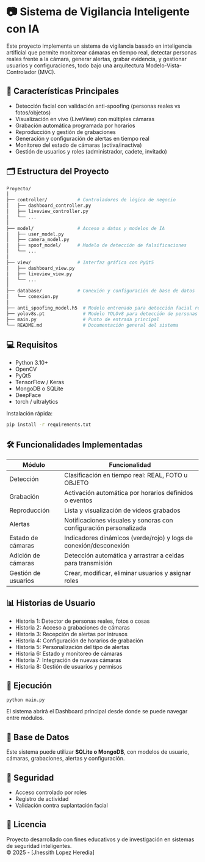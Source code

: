 # 📷 Sistema de Vigilancia Inteligente con IA

Este proyecto implementa un sistema de vigilancia basado en inteligencia artificial que permite monitorear cámaras en tiempo real, detectar personas reales frente a la cámara, generar alertas, grabar evidencia, y gestionar usuarios y configuraciones, todo bajo una arquitectura Modelo-Vista-Controlador (MVC).

## 🧠 Características Principales

- Detección facial con validación anti-spoofing (personas reales vs fotos/objetos)
- Visualización en vivo (LiveView) con múltiples cámaras
- Grabación automática programada por horarios
- Reproducción y gestión de grabaciones
- Generación y configuración de alertas en tiempo real
- Monitoreo del estado de cámaras (activa/inactiva)
- Gestión de usuarios y roles (administrador, cadete, invitado)

## 🗂️ Estructura del Proyecto

```bash
Proyecto/
│
├── controller/           # Controladores de lógica de negocio
│   ├── dashboard_controller.py
│   ├── liveview_controller.py
│   └── ...
│
├── model/                # Acceso a datos y modelos de IA
│   ├── user_model.py
│   ├── camera_model.py
│   ├── spoof_model/      # Modelo de detección de falsificaciones
│   └── ...
│
├── view/                 # Interfaz gráfica con PyQt5
│   ├── dashboard_view.py
│   ├── liveview_view.py
│   └── ...
│
├── database/             # Conexión y configuración de base de datos
│   └── conexion.py
│
├── anti_spoofing_model.h5  # Modelo entrenado para detección facial real/falsa
├── yolov8s.pt              # Modelo YOLOv8 para detección de personas
├── main.py                 # Punto de entrada principal
└── README.md               # Documentación general del sistema
```

## 💻 Requisitos

- Python 3.10+
- OpenCV
- PyQt5
- TensorFlow / Keras
- MongoDB o SQLite
- DeepFace
- torch / ultralytics

Instalación rápida:
```bash
pip install -r requirements.txt
```

## 🛠️ Funcionalidades Implementadas

| Módulo                 | Funcionalidad                                                                 |
|------------------------|------------------------------------------------------------------------------|
| Detección              | Clasificación en tiempo real: REAL, FOTO u OBJETO                            |
| Grabación              | Activación automática por horarios definidos o eventos                       |
| Reproducción           | Lista y visualización de videos grabados                                     |
| Alertas                | Notificaciones visuales y sonoras con configuración personalizada            |
| Estado de cámaras      | Indicadores dinámicos (verde/rojo) y logs de conexión/desconexión            |
| Adición de cámaras     | Detección automática y arrastrar a celdas para transmisión                   |
| Gestión de usuarios    | Crear, modificar, eliminar usuarios y asignar roles                          |

## 📊 Historias de Usuario

- Historia 1: Detector de personas reales, fotos o cosas
- Historia 2: Acceso a grabaciones de cámaras
- Historia 3: Recepción de alertas por intrusos
- Historia 4: Configuración de horarios de grabación
- Historia 5: Personalización del tipo de alertas
- Historia 6: Estado y monitoreo de cámaras
- Historia 7: Integración de nuevas cámaras
- Historia 8: Gestión de usuarios y permisos

## 🚀 Ejecución

```bash
python main.py
```

El sistema abrirá el Dashboard principal desde donde se puede navegar entre módulos.

## 📁 Base de Datos

Este sistema puede utilizar **SQLite o MongoDB**, con modelos de usuario, cámaras, grabaciones, alertas y configuración.

## 🔐 Seguridad

- Acceso controlado por roles
- Registro de actividad
- Validación contra suplantación facial

## 📄 Licencia

Proyecto desarrollado con fines educativos y de investigación en sistemas de seguridad inteligentes.  
© 2025 - [Jhessith Lopez Heredia]
